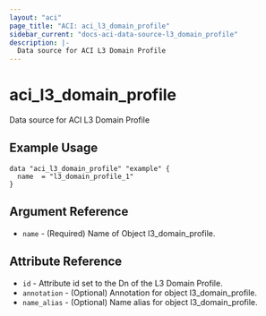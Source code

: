 ```yaml
---
layout: "aci"
page_title: "ACI: aci_l3_domain_profile"
sidebar_current: "docs-aci-data-source-l3_domain_profile"
description: |-
  Data source for ACI L3 Domain Profile
---
```


# aci_l3_domain_profile #
Data source for ACI L3 Domain Profile

## Example Usage ##

```hcl
data "aci_l3_domain_profile" "example" {
  name  = "l3_domain_profile_1"
}
```
## Argument Reference ##
* `name` - (Required) Name of Object l3_domain_profile.



## Attribute Reference

* `id` - Attribute id set to the Dn of the L3 Domain Profile.
* `annotation` - (Optional) Annotation for object l3_domain_profile.
* `name_alias` - (Optional) Name alias for object l3_domain_profile.
